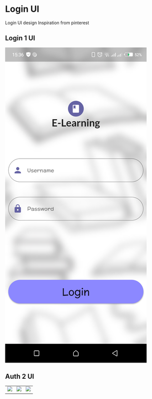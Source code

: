 # Login UI

Login UI design Inspiration from pinterest

## Login 1 UI

![LogIn](screenshots/login.png)

## Auth 2 UI

<!-- ![SplashPage](screenshots/splash_page.png)
![SignIn Page](screenshots/signin_page.png)
![SignUp Page](screenshots/signup_page.png) -->

<div style="text-align: center">
<table>
<tr>
  <td style="text-align: center">
 
   <img src="screenshots/splash_page" width="400"/>
</td>

<td style="text-align: center">
    <img src="screenshots/signin_page" width="400"/>
</td>

  <td style="text-align: center">
<img src="screenshots/signup_page" width="200"/>
</td>

</tr>
</table>
</div>
